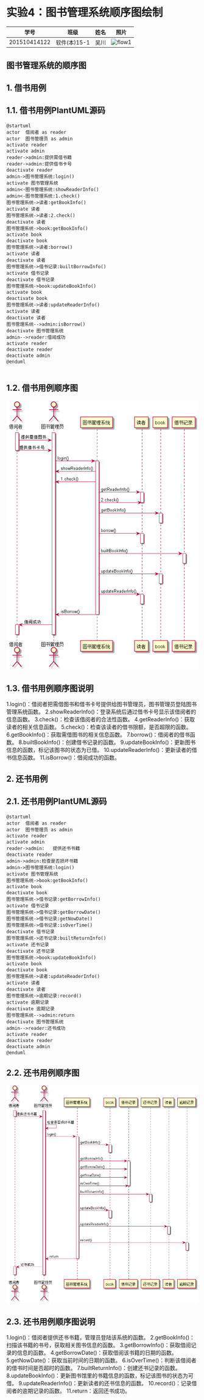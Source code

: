 # 实验4：图书管理系统顺序图绘制
|学号|班级|姓名|照片|
|:-------:|:-------------: | :----------:|:---:|
|201510414122|软件(本)15-1|吴川|![flow1](../myself.jpg)|

## 图书管理系统的顺序图

## 1. 借书用例
## 1.1. 借书用例PlantUML源码

``` sequence
@startuml
actor  借阅者 as reader
actor  图书管理员 as admin
activate reader
activate admin
reader->admin:提供需借书籍
reader->admin:提供借书卡号
deactivate reader
admin->图书管理系统:login()
activate 图书管理系统
admin<-图书管理系统:showReaderInfo()
admin<-图书管理系统:1.check()
图书管理系统->读者:getBookInfo()
activate 读者
图书管理系统->读者:2.check()
deactivate 读者
图书管理系统->book:getBookInfo()
activate book
deactivate book
图书管理系统->读者:borrow()
activate 读者
deactivate 读者
图书管理系统->借书记录:builtBorrowInfo()
activate 借书记录
deactivate 借书记录
图书管理系统->book:updateBookInfo()
activate book
deactivate book
图书管理系统->读者:updateReaderInfo()
activate 读者
deactivate 读者
图书管理系统-->admin:isBorrow()
deactivate 图书管理系统
admin-->reader:借阅成功
activate reader
deactivate reader
deactivate admin
@enduml


```

## 1.2. 借书用例顺序图
![class](wc1.png)

## 1.3. 借书用例顺序图说明

1.login()：借阅者把需借图书和借书卡号提供给图书管理员，图书管理员登陆图书管理系统函数。
2.showReaderInfo()：登录系统后通过借书卡号显示该借阅者的信息函数。
3.check()：检查该借阅者的合法性函数。
4.getReaderInfo()：获取读者的相关信息函数。
5.check()：检查该读者的借书限额，是否超限的函数。
6.getBookInfo()：获取需借图书的相关信息函数。
7.borrow()：借阅者的借书函数。
8.builtBookInfo()：创建借书记录的函数。
9.updateBookInfo()：更新图书信息的函数，标记该图书的状态为已借。
10.updateReaderInfo()：更新读者的借书信息函数。
11.isBorrow()：借阅成功的函数。


## 2. 还书用例
## 2.1. 还书用例PlantUML源码

``` sequence
@startuml
actor  借阅者 as reader
actor  图书管理员 as admin
activate reader
activate admin
reader->admin:   提供还书书籍
deactivate reader
admin->admin:检查是否损坏书籍
admin->图书管理系统:login()
activate 图书管理系统
图书管理系统->book:getBookInfo()
activate book
deactivate book
图书管理系统->借书记录:getBorrowInfo()
activate 借书记录
图书管理系统->借书记录:getBorrowDate()
图书管理系统->借书记录:getNowDate()
图书管理系统->借书记录:isOverTime()
deactivate 借书记录
图书管理系统->还书记录:builtReturnInfo()
activate 还书记录
deactivate 还书记录
图书管理系统->book:updateBookInfo()
activate book
deactivate book
图书管理系统->读者:updateReaderInfo()
activate 读者
deactivate 读者
图书管理系统->逾期记录:record()
activate 逾期记录
deactivate 逾期记录
图书管理系统-->admin:return
deactivate 图书管理系统
admin-->reader:还书成功
activate reader
deactivate reader
deactivate admin
@enduml
```

## 2.2. 还书用例顺序图
![class](wc2.png)

## 2.3. 还书用例顺序图说明
1.login()：借阅者提供还书书籍，管理员登陆该系统的函数。
2.getBookInfo()：扫描该书籍的书号，获取相关图书信息的函数。
3.getBorrowInfo()：获取借阅记录的信息的函数。
4.getBorrowDate()：获取借阅该书籍的日期的函数。
5.getNowDate()：获取当前时间的日期的函数。
6.isOverTime()：判断该借阅者的借书时间是否超时的函数。
7.builtReturnInfo()：创建还书记录的函数。
8.updateBookInfo()：更新图书馆里的书籍信息的函数，标记该图书的状态为可借。
9.updateReaderInfo()：更新读者的还书信息的函数。
10.record()：记录借阅者的逾期记录的函数。
11.return：返回还书成功。
